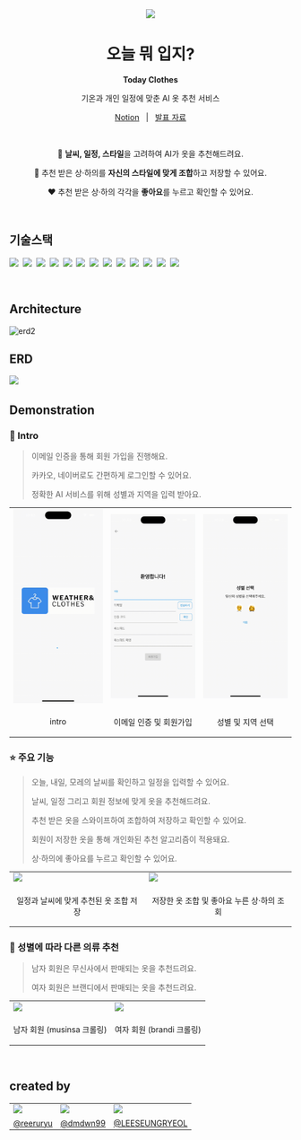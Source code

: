<div align="center">

<img src="https://github.com/todayclothes/backend/assets/87798704/363e8346-3fac-47a7-abbb-16620e2eabd1" width=200 />


# 오늘 뭐 입지?

**Today Clothes**

기온과 개인 일정에 맞춘 AI 옷 추천 서비스

<p align=center>
  <a href="https://seat-choice.notion.site/d764a0c49d364c349e5cd35da124364c">Notion</a>
  &nbsp; | &nbsp; 
  <a href="https://drive.google.com/file/d/17s_BNsqvs_Oc18t9mrA4Z1vg6UThx9Ol/view?usp=sharing/">발표 자료</a>
</p>

<br/>

🤖 **날씨, 일정, 스타일**을 고려하여 AI가 옷을 추천해드려요.

👕 추천 받은 상·하의를 **자신의 스타일에 맞게 조합**하고 저장할 수 있어요.

❤ 추천 받은 상·하의 각각을 **좋아요**를 누르고 확인할 수 있어요.

</div>

<br/>

## 기술스택

<img src="https://img.shields.io/badge/Java11-007396?style=for-the-badge&logo=Java&logoColor=white">&nbsp;
<img src="https://img.shields.io/badge/Gradle-02303A?style=for-the-badge&logo=gradle&logoColor=white">&nbsp;
<img src="https://img.shields.io/badge/SpringBoot-6DB33F?style=for-the-badge&logo=SpringBoot&logoColor=white">&nbsp;
<img src="https://img.shields.io/badge/Spring Security-6DB33F?style=for-the-badge&logo=Springsecurity&logoColor=white">&nbsp;
<img src="https://img.shields.io/badge/Spring Data JPA-6DB33F?style=for-the-badge&logo=QueryDSL&logoColor=white">&nbsp;
<img src="https://img.shields.io/badge/QueryDSL-0094F5?style=for-the-badge&logo=QueryDSL&logoColor=white">&nbsp;
<img src="https://img.shields.io/badge/JWT-000000?style=for-the-badge&logo=jsonwebtokens&logoColor=white">&nbsp;
<img src="https://img.shields.io/badge/selenium-43B02A?style=for-the-badge&logo=selenium&logoColor=white">&nbsp;
<img src="https://img.shields.io/badge/MySQL-4479A1?style=for-the-badge&logo=MySQL&logoColor=white">&nbsp;
<img src="https://img.shields.io/badge/Redis-DC382D?style=for-the-badge&logo=Redis&logoColor=white">&nbsp;
<img src="https://img.shields.io/badge/AWS-232F3E?style=for-the-badge&logo=amazonaws&logoColor=white">&nbsp;
<img src="https://img.shields.io/badge/Docker-2496ED?style=for-the-badge&logo=docker&logoColor=white">&nbsp;
<img src="https://img.shields.io/badge/GitHub Actions-2088FF?style=for-the-badge&logo=githubactions&logoColor=white"><br>

<br/>

## Architecture
![erd2](https://github.com/todayclothes/backend/assets/87798704/384e6fd6-acf8-4871-9809-fd3c7e5daf37)

## ERD
<img src="https://github.com/todayclothes/backend/assets/87798704/455628e0-88f7-4819-bdd6-02ae7b81f03b" width=80%>

## Demonstration

### 🙌 Intro
> 이메일 인증을 통해 회원 가입을 진행해요.
> 
> 카카오, 네이버로도 간편하게 로그인할 수 있어요.
> 
> 정확한 AI 서비스를 위해 성별과 지역을 입력 받아요.

<table align=center>
  <tr>
    <td>
      <img src="./docs/assets/intro.gif" width="300"/>
    </td>
    <td>
      <img src="./docs/assets/sign-up.gif" width="300"/>
    </td>
    <td>
      <img src="./docs/assets/active.gif" width="300"/>
    </td>
  </tr>
  <tr>
    <td>
      <p align=center>intro</p>
    </td>
    <td>
      <p align=center>이메일 인증 및 회원가입</p>
    </td>
    <td>
      <p align=center>성별 및 지역 선택</p>
    </td>
  </tr>
</table>

### ⭐ 주요 기능
> 오늘, 내일, 모레의 날씨를 확인하고 일정을 입력할 수 있어요.
>
> 날씨, 일정 그리고 회원 정보에 맞게 옷을 추천해드려요.
> 
> 추천 받은 옷을 스와이프하여 조합하여 저장하고 확인할 수 있어요.
>
> 회원이 저장한 옷을 통해 개인화된 추천 알고리즘이 적용돼요.
>
> 상·하의에 좋아요를 누르고 확인할 수 있어요.

<table align=center>
  <tr>
    <td>
      <img src="./docs/assets/schedule.gif" width="300"/>
    </td>
    <td>
      <img src="./docs/assets/like.gif" width="300"/>
    </td>
  </tr>
  <tr>
    <td>
      <p align=center>일정과 날씨에 맞게 추천된 옷 조합 저장</p>
    </td>
    <td>
      <p align=center>저장한 옷 조합 및 좋아요 누른 상·하의 조회</p>
    </td>
  </tr>
</table>

### 👫 성별에 따라 다른 의류 추천
> 남자 회원은 무신사에서 판매되는 옷을 추천드려요.
>
> 여자 회원은 브랜디에서 판매되는 옷을 추천드려요.

<table align=center>
  <tr>
    <td>
      <img src="./docs/assets/male.gif" width="300"/>
    </td>
    <td>
      <img src="./docs/assets/female.gif" width="300"/>
    </td>
  </tr>
  <tr>
    <td>
      <p align=center>남자 회원 (musinsa 크롤링)</p>
    </td>
    <td>
      <p align=center>여자 회원 (brandi 크롤링)</p>
    </td>
  </tr>
</table>

<br/>

## created by

<table>
  <tr>
    <td>
      <img src="https://avatars.githubusercontent.com/reeruryu" width="150" />
    </td>
    <td>
      <img src="https://avatars.githubusercontent.com/dmdwn99" width="150" />
    </td>
    <td>
      <img src="https://avatars.githubusercontent.com/LEESEUNGRYEOL" width="150" />
    </td>
  </tr>
  <tr>
    <td align=center>
      <a href="https://github.com/reeruryu">@reeruryu</a>
    </td>
    <td align=center>
      <a href="https://github.com/dmdwn99">@dmdwn99</a>
    </td>
    <td align=center>
      <a href="https://github.com/LEESEUNGRYEOL">@LEESEUNGRYEOL</a>
    </td>
  </tr>
</table>

